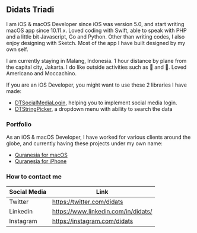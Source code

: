 ## Didats Triadi 

I am iOS & macOS Developer since iOS was version 5.0, and start writing macOS app since 10.11.x. Loved coding with Swift, able to speak with PHP and a little bit Javascript, Go and Python. Other than writing codes, I also enjoy designing with Sketch. Most of the app I have built designed by my own self.

I am currently staying in Malang, Indonesia. 1 hour distance by plane from the capital city, Jakarta. I do like outside activities such as 🚴 and 🏃. Loved Americano and Moccachino. 

If you are an iOS Developer, you might want to use these 2 libraries I have made:  
* [DTSocialMediaLogin](https://github.com/didats/DTSocialMediaLogin), helping you to implement social media login.
* [DTStringPicker](https://github.com/didats/DTStringPicker), a dropdown menu with ability to search the data

### Portfolio

As an iOS & macOS Developer, I have worked for various clients around the globe, and currently having these projects under my own name:

* [Quranesia for macOS](https://rimbunesia.com/apps/quranesia-mac/)
* [Quranesia for iPhone](https://apps.apple.com/id/app/quranesia/id866235794)

### How to contact me

|  Social Media  | Link  |
|---|---|
|  Twitter | https://twitter.com/didats |
|  Linkedin |  https://www.linkedin.com/in/didats/ |
|  Instagram |  https://instagram.com/didats |

